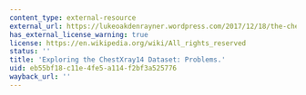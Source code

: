 ```yaml
---
content_type: external-resource
external_url: https://lukeoakdenrayner.wordpress.com/2017/12/18/the-chestxray14-dataset-problems/
has_external_license_warning: true
license: https://en.wikipedia.org/wiki/All_rights_reserved
status: ''
title: 'Exploring the ChestXray14 Dataset: Problems.'
uid: eb55bf18-c11e-4fe5-a114-f2bf3a525776
wayback_url: ''
---
```

